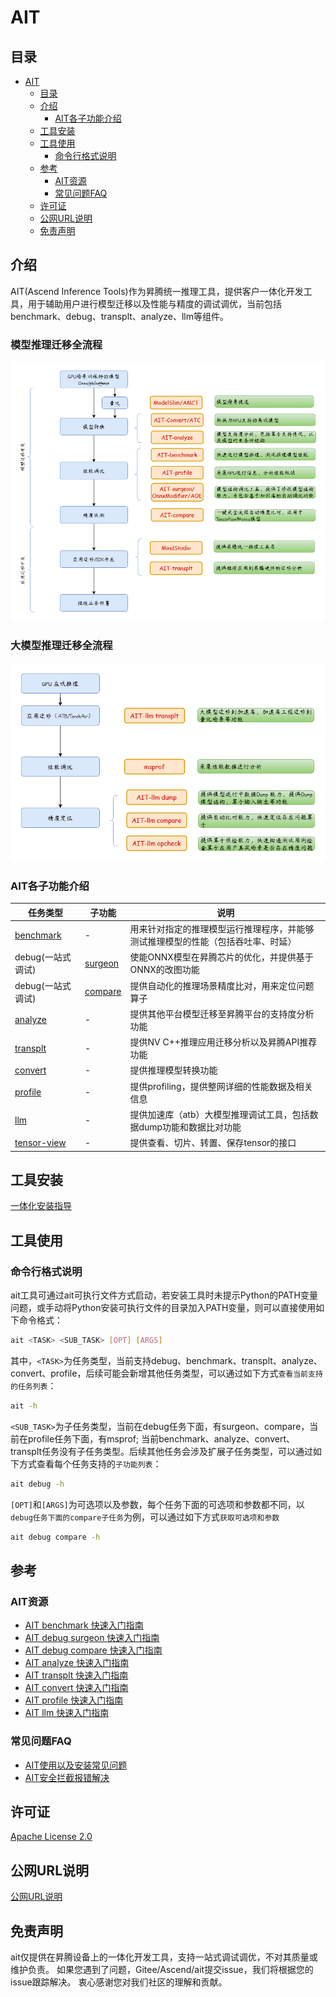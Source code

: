 #  AIT

## 目录
- [AIT](#ait)
  - [目录](#目录)
  - [介绍](#介绍)
    - [AIT各子功能介绍](#ait各子功能介绍)
  - [工具安装](#工具安装)
  - [工具使用](#工具使用)
    - [命令行格式说明](#命令行格式说明)
  - [参考](#参考)
    - [AIT资源](#ait资源)
    - [常见问题FAQ](#常见问题faq)
  - [许可证](#许可证)
  - [公网URL说明](#公网url说明)
  - [免责声明](#免责声明)

## 介绍
AIT(Ascend Inference Tools)作为昇腾统一推理工具，提供客户一体化开发工具，用于辅助用户进行模型迁移以及性能与精度的调试调优，当前包括benchmark、debug、transplt、analyze、llm等组件。

### 模型推理迁移全流程
![模型推理迁移全流程](../ait_flow.png)

### 大模型推理迁移全流程
![大模型推理迁移全流程](../ait-llm-flow.png)

### AIT各子功能介绍
| 任务类型                                | 子功能                           | 说明                                       |
|-------------------------------------|-------------------------------|------------------------------------------|
| [benchmark](/ait/docs/benchmark)         | -                             | 用来针对指定的推理模型运行推理程序，并能够测试推理模型的性能（包括吞吐率、时延） |
| debug(一站式调试)                        | [surgeon](/ait/docs/debug/surgeon) | 使能ONNX模型在昇腾芯片的优化，并提供基于ONNX的改图功能          |
| debug(一站式调试)                        | [compare](/ait/docs/debug/compare) | 提供自动化的推理场景精度比对，用来定位问题算子                  |
| [analyze](/ait/components/analyze)       | -                             | 提供其他平台模型迁移至昇腾平台的支持度分析功能                  |
| [transplt](/ait/components/transplt)     | -                             | 提供NV C++推理应用迁移分析以及昇腾API推荐功能              |
| [convert](/ait/components/convert)       | -                             | 提供推理模型转换功能                               |
| [profile](/ait/docs/profile)             | -                             | 提供profiling，提供整网详细的性能数据及相关信息             |
| [llm](/ait/docs/llm/README.md) | -                             | 提供加速库（atb）大模型推理调试工具，包括数据dump功能和数据比对功能    |
| [tensor-view](/ait/docs/tensor_view)     | -                             | 提供查看、切片、转置、保存tensor的接口                   |


## 工具安装
[一体化安装指导](/ait/docs/install/README.md)


## 工具使用

### 命令行格式说明

ait工具可通过ait可执行文件方式启动，若安装工具时未提示Python的PATH变量问题，或手动将Python安装可执行文件的目录加入PATH变量，则可以直接使用如下命令格式：

```bash
ait <TASK> <SUB_TASK> [OPT] [ARGS]
```


其中，```<TASK>```为任务类型，当前支持debug、benchmark、transplt、analyze、convert、profile，后续可能会新增其他任务类型，可以通过如下方式```查看当前支持的任务列表```：

```bash
ait -h
```

```<SUB_TASK>```为子任务类型，当前在debug任务下面，有surgeon、compare，当前在profile任务下面，有msprof;
当前benchmark、analyze、convert、transplt任务没有子任务类型。后续其他任务会涉及扩展子任务类型，可以通过如下方式查看每个任务支持的```子功能列表```：

```bash
ait debug -h
```


```[OPT]```和```[ARGS]```为可选项以及参数，每个任务下面的可选项和参数都不同，以```debug任务下面的compare子任务```为例，可以通过如下方式```获取可选项和参数```


```bash
ait debug compare -h
```

## 参考

### AIT资源

* [AIT benchmark 快速入门指南](/ait/docs/benchmark/README.md)
* [AIT debug surgeon 快速入门指南](/ait/docs/debug/surgeon/README.md)
* [AIT debug compare 快速入门指南](/ait/docs/debug/compare/README.md)
* [AIT analyze 快速入门指南](/ait/components/analyze/README.md)
* [AIT transplt 快速入门指南](/ait/components/transplt/README.md)
* [AIT convert 快速入门指南](/ait/components/convert/README.md)
* [AIT profile 快速入门指南](/ait/docs/profile/README.md)
* [AIT llm 快速入门指南](/ait/components/llm/)

### 常见问题FAQ

* [AIT使用以及安装常见问题](https://gitee.com/ascend/ait/wikis/Home)
* [AIT安全拦截报错解决](https://gitee.com/ascend/ait/wikis/ait_security_error_log_solution)

## 许可证

[Apache License 2.0](/LICENSE)

## 公网URL说明
[公网URL说明](/ait/公网URL使用说明.csv)

## 免责声明

ait仅提供在昇腾设备上的一体化开发工具，支持一站式调试调优，不对其质量或维护负责。
如果您遇到了问题，Gitee/Ascend/ait提交issue，我们将根据您的issue跟踪解决。
衷心感谢您对我们社区的理解和贡献。

